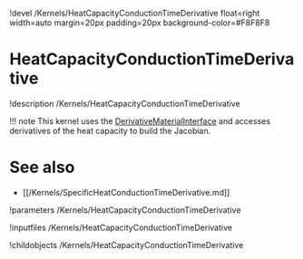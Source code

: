 !devel /Kernels/HeatCapacityConductionTimeDerivative float=right width=auto margin=20px padding=20px background-color=#F8F8F8

# HeatCapacityConductionTimeDerivative
!description /Kernels/HeatCapacityConductionTimeDerivative

!!! note
    This kernel uses the [DerivativeMaterialInterface](/content/framework/interfaces/DerivativeMaterialInterface.md)
    and accesses derivatives of the heat capacity to build the Jacobian.

# See also
* [[/Kernels/SpecificHeatConductionTimeDerivative.md]]

!parameters /Kernels/HeatCapacityConductionTimeDerivative

!inputfiles /Kernels/HeatCapacityConductionTimeDerivative

!childobjects /Kernels/HeatCapacityConductionTimeDerivative
